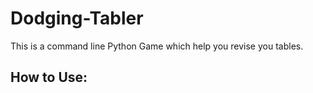 # Dodging-Tabler
This is a command line Python Game which help you revise you tables.

## How to Use:
